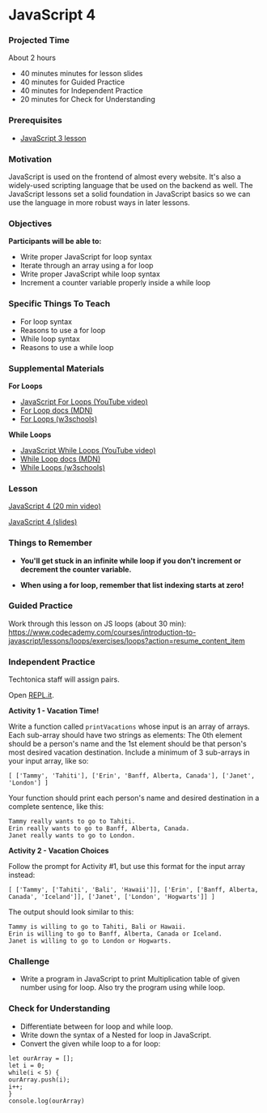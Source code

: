 # JavaScript 4

### Projected Time
About 2 hours
- 40 minutes minutes for lesson slides
- 40 minutes for Guided Practice
- 40 minutes for Independent Practice
- 20 minutes for Check for Understanding

### Prerequisites

- [JavaScript 3 lesson](/javascript/javascript-3.md)

### Motivation
JavaScript is used on the frontend of almost every website. It's also a widely-used scripting language that be used on the backend as well. The JavaScript lessons set a solid foundation in JavaScript basics so we can use the language in more robust ways in later lessons.

### Objectives
**Participants will be able to:**
- Write proper JavaScript for loop syntax
- Iterate through an array using a for loop
- Write proper JavaScript while loop syntax
- Increment a counter variable properly inside a while loop

### Specific Things To Teach
- For loop syntax
- Reasons to use a for loop
- While loop syntax
- Reasons to use a while loop

### Supplemental Materials

**For Loops**

- [JavaScript For Loops (YouTube video)](https://www.youtube.com/watch?v=24Wpg6njlYI)
- [For Loop docs (MDN)](https://developer.mozilla.org/en-US/docs/Web/JavaScript/Reference/Statements/for)
- [For Loops (w3schools)](https://www.w3schools.com/js/js_loop_for.asp)

**While Loops**

- [JavaScript While Loops (YouTube video)](https://www.youtube.com/watch?v=PpbFyLTtpWI)
- [While Loop docs (MDN)](https://developer.mozilla.org/en-US/docs/Web/JavaScript/Reference/Statements/while)
- [While Loops (w3schools)](https://www.w3schools.com/js/js_loop_while.asp)

### Lesson

[JavaScript 4 (20 min video)](https://drive.google.com/file/d/1YL8rU9wY3fh0g4mZM223b7g-PDgk_X5P/view?usp=sharing)

[JavaScript 4 (slides)](https://docs.google.com/presentation/d/1-TEyN4TTjP9c9WGcThS1jQmVoY4pG-xt9gjbDhJkUTc/edit?usp=sharing)


### Things to Remember

- **You'll get stuck in an infinite while loop if you don't increment or decrement the counter variable.**

- **When using a for loop, remember that list indexing starts at zero!**


### Guided Practice
 Work through this lesson on JS loops (about 30 min):
https://www.codecademy.com/courses/introduction-to-javascript/lessons/loops/exercises/loops?action=resume_content_item


### Independent Practice
Techtonica staff will assign pairs.

Open [REPL.it](https://www.repl.it). 

**Activity 1 - Vacation Time!**

Write a function called `printVacations` whose input is an array of arrays. Each sub-array should have two strings as elements: The 0th element should be a person's name and the 1st element should be that person's most desired vacation destination. Include a minimum of 3 sub-arrays in your input array, like so:

`[ ['Tammy', 'Tahiti'], ['Erin', 'Banff, Alberta, Canada'], ['Janet', 'London'] ]`  

Your function should print each person's name and desired destination in a complete sentence, like this:

`Tammy really wants to go to Tahiti.`  
`Erin really wants to go to Banff, Alberta, Canada.`  
`Janet really wants to go to London.`  

**Activity 2 - Vacation Choices**

Follow the prompt for Activity #1, but use this format for the input array instead:

`[ ['Tammy', ['Tahiti', 'Bali', 'Hawaii']], ['Erin', ['Banff, Alberta, Canada', 'Iceland']], ['Janet', ['London', 'Hogwarts']] ]` 

The output should look similar to this:

`Tammy is willing to go to Tahiti, Bali or Hawaii.`  
`Erin is willing to go to Banff, Alberta, Canada or Iceland.`  
`Janet is willing to go to London or Hogwarts.`  

### Challenge

- Write a program in JavaScript to print Multiplication table of given number using for loop. Also try the program using while loop.

### Check for Understanding

- Differentiate between for loop and while loop.
- Write down the syntax of a Nested for loop in JavaScript.
- Convert the given while loop to a for loop:
```
let ourArray = [];
let i = 0;
while(i < 5) {
ourArray.push(i);
i++;
}
console.log(ourArray)
```
